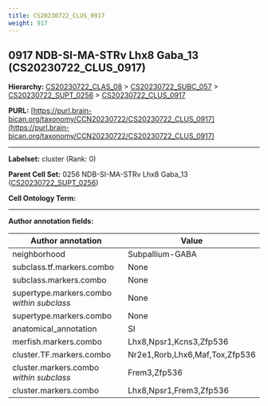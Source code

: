 ```yaml
---
title: CS20230722_CLUS_0917
weight: 917
---
```

## 0917 NDB-SI-MA-STRv Lhx8 Gaba_13 (CS20230722_CLUS_0917)
<b>Hierarchy: </b>
[CS20230722_CLAS_08](../CS20230722_CLAS_08) >
[CS20230722_SUBC_057](../CS20230722_SUBC_057) >
[CS20230722_SUPT_0256](../CS20230722_SUPT_0256) >
[CS20230722_CLUS_0917](../CS20230722_CLUS_0917)

**PURL:** [https://purl.brain-bican.org/taxonomy/CCN20230722/CS20230722_CLUS_0917](https://purl.brain-bican.org/taxonomy/CCN20230722/CS20230722_CLUS_0917)

---


**Labelset:** cluster (Rank: 0)

**Parent Cell Set:** 0256 NDB-SI-MA-STRv Lhx8 Gaba_13 ([CS20230722_SUPT_0256](../CS20230722_SUPT_0256))



**Cell Ontology Term:** 

[MARKER GENES.]: #


---

[TRANSFERRED ANNOTATIONS.]: #


[AUTHOR ANNOTATION FIELDS.]: #


**Author annotation fields:**

| Author annotation | Value |
|-------------------|-------|
|neighborhood|Subpallium-GABA|
|subclass.tf.markers.combo|None|
|subclass.markers.combo|None|
|supertype.markers.combo _within subclass_|None|
|supertype.markers.combo|None|
|anatomical_annotation|SI|
|merfish.markers.combo|Lhx8,Npsr1,Kcns3,Zfp536|
|cluster.TF.markers.combo|Nr2e1,Rorb,Lhx6,Maf,Tox,Zfp536|
|cluster.markers.combo _within subclass_|Frem3,Zfp536|
|cluster.markers.combo|Lhx8,Npsr1,Frem3,Zfp536|
